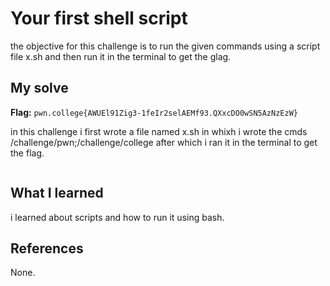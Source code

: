 # Your first shell script
the objective for this challenge is to run the given commands using a script file x.sh and then run it in the terminal to get the glag.

## My solve
**Flag:** `pwn.college{AWUEl91Zig3-1feIr2selAEMf93.QXxcDO0wSN5AzNzEzW}`

in this challenge i first wrote a file named x.sh in whixh i wrote the cmds /challenge/pwn;/challenge/college after which i ran it in the terminal to get the flag.
```bash

```

## What I learned
i learned about scripts and how to run it using bash.

## References 
None.
